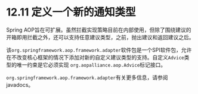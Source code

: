 # 12.11 定义一个新的通知类型

Spring AOP旨在可扩展。虽然拦截实现策略目前在内部使用，但除了围绕建议的开箱即用拦截之外，还可以支持任意建议类型，之前，抛出建议和返回建议之后。

该`org.springframework.aop.framework.adapter`软件包是一个SPI软件包，允许在不改变核心框架的情况下添加对新的自定义建议类型的支持。自定义`Advice`类型的唯一约束是它必须实现 `org.aopalliance.aop.Advice`标记接口。

`org.springframework.aop.framework.adapter`有关更多信息，请参阅javadocs。